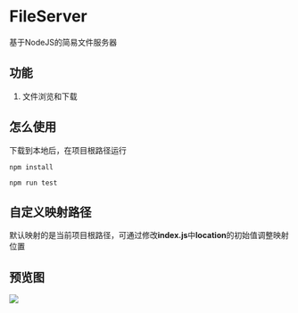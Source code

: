 # FileServer
基于NodeJS的简易文件服务器

## 功能
1. 文件浏览和下载

## 怎么使用
下载到本地后，在项目根路径运行

```npm install```

```npm run test```

## 自定义映射路径
默认映射的是当前项目根路径，可通过修改**index.js**中**location**的初始值调整映射位置

## 预览图
<img src="images/yulan.png" />